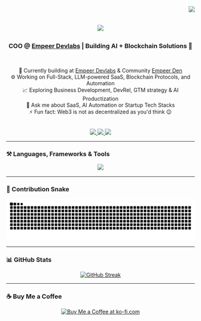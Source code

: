 <img align="right" src="https://visitor-badge.laobi.icu/badge?page_id=arhamaamir.arhamaamir" />

<h1 align="center">
    <img src="https://readme-typing-svg.herokuapp.com/?font=Righteous&size=35&center=true&vCenter=true&width=500&height=70&duration=4000&lines=Hi+There!+👋;+I'm+Arham+Aamir!;" />
</h1>

<h3 align="center">COO @ <a href="https://empeer.tech">Empeer Devlabs</a> | Building AI + Blockchain Solutions 🚀</h3>

<br/>

<div align="center">
 
🔭 Currently building at <a href="https://empeer.tech">Empeer Devlabs</a> & Community <a href="https://www.linkedin.com/company/empeerden/">Empeer Den</a>  
⚙️ Working on Full-Stack, LLM-powered SaaS, Blockchain Protocols, and Automation  
📈 Exploring Business Development, DevRel, GTM strategy & AI Productization  
💬 Ask me about SaaS, AI Automation or Startup Tech Stacks  
⚡ Fun fact: Web3 is not as decentralized as you'd think 😉 

</div>

<br/>

<div align="center"> 
  <a href="mailto:arhamaamir@empeer.tech">
    <img src="https://img.shields.io/badge/Gmail-333333?style=for-the-badge&logo=gmail&logoColor=red" />
  </a>
  <a href="https://linkedin.com/in/arhamaamir/" target="_blank">  
    <img src="https://img.shields.io/badge/LinkedIn-0077B5?style=for-the-badge&logo=linkedin&logoColor=white" />
  </a>
  <a href="https://calendly.com/abdularham420/30min" target="_blank">
    <img src="https://img.shields.io/badge/Calendly-0A66C2?style=for-the-badge&logo=calendly&logoColor=white" />
  </a>
</div>

---

### ⚒️ Languages, Frameworks & Tools

<div align="center">
    <img src="https://skillicons.dev/icons?i=nextjs,react,tailwind,nodejs,nestjs,typescript,javascript,mongodb,graphql,vercel,aws,figma,git,vscode" />
</div>

---

### 🐍 Contribution Snake

<div align="center">
  <img alt="snake eating my contributions" src="https://raw.githubusercontent.com/arhamaamir/arhamaamir/output/github-contribution-grid-snake.svg" />
</div>

---

### 📊 GitHub Stats

<div align="center">
  <a href="https://git.io/streak-stats">
    <img src="https://streak-stats.demolab.com?user=arhamaamir&theme=dark&border_radius=10" alt="GitHub Streak" />
  </a>
</div>

---

### ☕ Buy Me a Coffee

<div align="center">
<a href='https://buymeacoffee.com/abdularhamh' target='_blank'>
<img height='64' src='https://storage.ko-fi.com/cdn/kofi1.png?v=3' alt='Buy Me a Coffee at ko-fi.com' />
</a>
</div>
